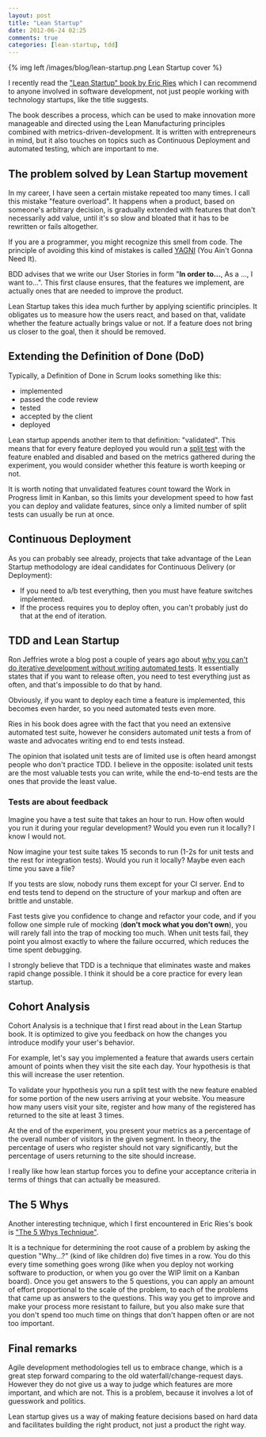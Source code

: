 ```yaml
---
layout: post
title: "Lean Startup"
date: 2012-06-24 02:25
comments: true
categories: [lean-startup, tdd]
---
```


{% img left /images/blog/lean-startup.png Lean Startup cover %}

I recently read the ["Lean Startup" book by Eric Ries][book] which I can recommend to anyone involved in software development, not just people working with technology startups, like the title suggests.

The book describes a process, which can be used to make innovation more manageable and directed using the Lean Manufacturing principles combined with metrics-driven-development.
It is written with entrepreneurs in mind, but it also touches on topics such as Continuous Deployment and automated testing, which are important to me.

<!--more-->

## The problem solved by Lean Startup movement

In my career, I have seen a certain mistake repeated too many times.
I call this mistake "feature overload".
It happens when a product, based on someone's arbitrary decision, is gradually extended with features that don't necessarily add value, until it's so slow and bloated that it has to be rewritten or fails altogether.

If you are a programmer, you might recognize this smell from code.
The principle of avoiding this kind of mistakes is called [YAGNI][yagni] (You Ain't Gonna Need It).

BDD advises that we write our User Stories in form "**In order to...**, As a ..., I want to...".
This first clause ensures, that the features we implement, are actually ones that are needed to improve the product.

Lean Startup takes this idea much further by applying scientific principles.
It obligates us to measure how the users react, and based on that, validate whether the feature actually brings value or not.
If a feature does not bring us closer to the goal, then it should be removed.

## Extending the Definition of Done (DoD)

Typically, a Definition of Done in Scrum looks something like this:

* implemented
* passed the code review
* tested
* accepted by the client
* deployed

Lean startup appends another item to that definition: "validated".
This means that for every feature deployed you would run a [split test][split-test] with the feature enabled and disabled and based on the metrics gathered during the experiment, you would consider whether this feature is worth keeping or not.

It is worth noting that unvalidated features count toward the Work in Progress limit in Kanban, so this limits your development speed to how fast you can deploy and validate features, since only a limited number of split tests can usually be run at once.

## Continuous Deployment

As you can probably see already, projects that take advantage of the Lean Startup methodology are ideal candidates for Continuous Delivery (or Deployment):

* If you need to a/b test everything, then you must have feature switches implemented.
* If the process requires you to deploy often, you can't probably just do that at the end of iteration.

## TDD and Lean Startup

Ron Jeffries wrote a blog post a couple of years ago about [why you can't do iterative development without writing automated tests][test-needed].
It essentially states that if you want to release often, you need to test everything just as often, and that's impossible to do that by hand.

Obviously, if you want to deploy each time a feature is implemented, this becomes even harder, so you need automated tests even more.

Ries in his book does agree with the fact that you need an extensive automated test suite, however he considers automated *unit* tests a from of waste and advocates writing end to end tests instead.

The opinion that isolated unit tests are of limited use is often heard amongst people who don't practice TDD.
I believe in the opposite: isolated unit tests are the most valuable tests you can write, while the end-to-end tests are the ones that provide the least value.

### Tests are about feedback

Imagine you have a test suite that takes an hour to run. 
How often would you run it during your regular development?
Would you even run it locally? 
I know I would not.

Now imagine your test suite takes 15 seconds to run (1-2s for unit tests and the rest for integration tests).
Would you run it locally? 
Maybe even each time you save a file?

If you tests are slow, nobody runs them except for your CI server.
End to end tests tend to depend on the structure of your markup and often are brittle and unstable.

Fast tests give you confidence to change and refactor your code, and if you follow one simple rule of mocking (**don't mock what you don't own**), you will rarely fall into the trap of mocking too much.
When unit tests fail, they point you almost exactly to where the failure occurred, which reduces the time spent debugging.

I strongly believe that TDD is a technique that eliminates waste and makes rapid change possible. I think it should be a core practice for every lean startup.

## Cohort Analysis

Cohort Analysis is a technique that I first read about in the Lean Startup book.
It is optimized to give you feedback on how the changes you introduce modify your user's behavior.

For example, let's say you implemented a feature that awards users certain amount of points when they visit the site each day.
Your hypothesis is that this will increase the user retention.

To validate your hypothesis you run a split test with the new feature enabled for some portion of the new users arriving at your website.
You measure how many users visit your site, register and how many of the registered has returned to the site at least 3 times.

At the end of the experiment, you present your metrics as a percentage of the overall number of visitors in the given segment.
In theory, the percentage of users who register should not vary significantly, but the percentage of users returning to the site should increase.

I really like how lean startup forces you to define your acceptance criteria in terms of things that can actually be measured.

## The 5 Whys

Another interesting technique, which I first encountered in Eric Ries's book is ["The 5 Whys Technique"][5whys].

It is a technique for determining the root cause of a problem by asking the question "Why...?" (kind of like children do) five times in a row.
You do this every time something goes wrong (like when you deploy not working software to production, or when you go over the WIP limit on a Kanban board).
Once you get answers to the 5 questions, you can apply an amount of effort proportional to the scale of the problem, to each of the problems that came up as answers to the questions.
This way you get to improve and make your process more resistant to failure, but you also make sure that you don't spend too much time on things that don't happen often or are not too important.

## Final remarks

Agile development methodologies tell us to embrace change, which is a great step forward comparing to the old waterfall/change-request days.
However they do not give us a way to judge which features are more important, and which are not.
This is a problem, because it involves a lot of guesswork and politics.

Lean startup gives us a way of making feature decisions based on hard data and facilitates building the right product, not just a product the right way.

[book]: http://theleanstartup.com/book
[yagni]: http://en.wikipedia.org/wiki/You_ain't_gonna_need_it
[split-test]: http://en.wikipedia.org/wiki/A/B_testing
[test-needed]: http://xprogramming.com/blog/what-is-really-essential/
[5whys]: http://en.wikipedia.org/wiki/5_Whys
